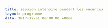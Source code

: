```yaml
---
title: session intensive pendant les vacances
layout: programme
date: 2017-12-01 00:00:00 +0000
---
```

